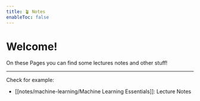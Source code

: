 ```yaml
---
title: 🪴 Notes
enableToc: false
---
```



# Welcome!
On these Pages you can find some lectures notes and other stuff!

---
Check for example:
- [[notes/machine-learning/Machine Learning Essentials]]: Lecture Notes





